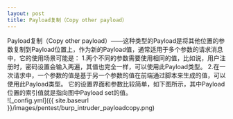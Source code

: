 ```yaml
---
layout: post
title: Payload复制（Copy other payload）
---
```


Payload复制（Copy other payload）——这种类型的Payload是将其他位置的参数复制到Payload位置上，作为新的Payload值，通常适用于多个参数的请求消息中，它的使用场景可能是： 1.两个不同的参数需要使用相同的值，比如说，用户注册时，密码设置会输入两遍，其值也完全一样，可以使用此Payload类型。 2.在一次请求中，一个参数的值是基于另一个参数的值在前端通过脚本来生成的值，可以使用此Payload类型。 它的设置界面和参数比较简单，如下图所示，其中Payload位置的索引值就是指向图中Payload set的值。
<br>
![_config.yml]({{ site.baseurl }}/images/pentest/burp_intruder_payloadcopy.png)
